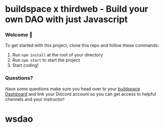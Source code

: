 # buildspace x thirdweb - Build your own DAO with just Javascript

### **Welcome 👋**
To get started with this project, clone this repo and follow these commands:

1. Run `npm install` at the root of your directory
2. Run `npm start` to start the project
3. Start coding!

### **Questions?**
Have some questions make sure you head over to your [buildspace Dashboard](https://app.buildspace.so/projects/COb520aae3-7925-42f4-a5e7-eaf718933766) and link your Discord account so you can get access to helpful channels and your instructor!
# wsdao
